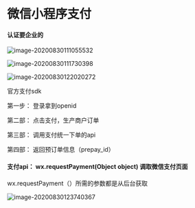 # 微信小程序支付



#### 认证要企业的

![image-20200830111055532](C:\Users\Hg-huazai\AppData\Roaming\Typora\typora-user-images\image-20200830111055532.png)



![image-20200830111730398](C:\Users\Hg-huazai\AppData\Roaming\Typora\typora-user-images\image-20200830111730398.png)



![image-20200830122020272](C:\Users\Hg-huazai\AppData\Roaming\Typora\typora-user-images\image-20200830122020272.png)

官方支付sdk

第一步： 登录拿到openid

第二部： 点击支付，生产商户订单

第三部： 调用支付统一下单的api

第四部： 返回预订单信息（prepay_id）





#### 支付api： wx.requestPayment(Object object)  调取微信支付页面 

wx.requestPayment（）所需的参数都是从后台获取



![image-20200830123740367](C:\Users\Hg-huazai\AppData\Roaming\Typora\typora-user-images\image-20200830123740367.png)